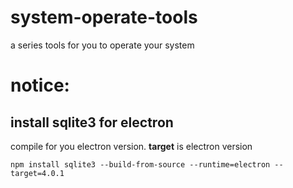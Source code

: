 # system-operate-tools
a series tools for you to operate your system

# notice:
## install sqlite3 for electron
compile for you electron version. **target** is electron version

`npm install sqlite3 --build-from-source --runtime=electron --target=4.0.1`

